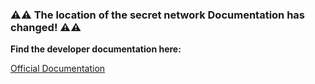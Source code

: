 ### ⚠️⚠️ The location of the secret network Documentation has changed! ⚠️⚠️

<b> Find the developer documentation here: </b>

[Official Documentation](https://docs.scrt.network)
